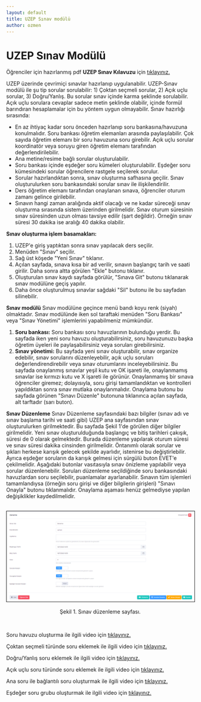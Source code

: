 ```yaml
---
layout: default
title: UZEP Sınav modülü
author: ozmen
---
```

# UZEP Sınav Modülü

Öğrenciler için hazırlanmış pdf **UZEP Sınav Kılavuzu** için [tıklayınız.](assets/files/pdf/UZEPSinavOgrenci.pdf)<br>

UZEP üzerinde çevrimiçi sınavlar hazırlanıp uygulanabilir. UZEP-Sınav modülü ile şu tip sorular sorulabilir: 1) Çoktan seçmeli sorular, 2) Açık uçlu sorular, 3) Doğru/Yanlış. Bu sorular sınav içinde karma şeklinde sorulabilir. Açık uçlu sorulara cevaplar sadece metin şeklinde olabilir, içinde formül barındıran hesaplamalar için bu yöntem uygun olmayabilir. Sınav hazırlığı sırasında:
- En az ihtiyaç kadar soru önceden hazırlanıp soru bankasına/havuzuna konulmalıdır. Soru bankası öğretim elemanları arasında paylaşılabilir. Çok sayıda öğretim elemanı bir soru havuzuna soru girebilir. Açık uçlu sorular koordinatör veya soruyu giren öğretim elemanı tarafından değerlendirilebilir.
- Ana metine/resime bağlı sorular oluşturulabilir.
- Soru bankası içinde eşdeğer soru kümeleri oluşturulabilir. Eşdeğer soru kümesindeki sorular öğrencilere rastgele seçilerek sorulur.
- Sorular hazırlandıktan sonra, sınav oluşturma safhasına geçilir. Sınav oluşturulurken soru bankasındaki sorular sınav ile ilişkilendirilir.
- Ders öğretim elemanı tarafından onaylanan sınava, öğrenciler oturum zamanı gelince girilebilir.
- Sınavın hangi zaman aralığında aktif olacağı ve ne kadar süreceği sınav oluşturma sırasında sistem üzerinden girilmelidir. Sınav oturum süresinin sınav süresinden uzun olması tavsiye edilir (şart değildir). Örneğin sınav süresi 30 dakika ise aralığı 40 dakika olabilir.

**Sınav oluşturma işlem basamakları:**

1. UZEP'e giriş yaptıktan sonra sınav yapılacak ders seçilir.
2. Menüden "Sınav" seçilir.
3. Sağ üst köşede "Yeni Sınav" tıklanır.
4. Açılan sayfada, sınava kısa bir ad verilir, sınavın başlangıç tarih ve saati girilir. Daha sonra altta görülen "Ekle" butonu tıklanır.
5. Oluşturulan sınav kaydı sayfada görülür, "Sınava Git" butonu tıklanarak sınav modülüne geçiş yapılır.
6. Daha önce oluşturulmuş sınavlar sağdaki "Sil" butonu ile bu sayfadan silinebilir.

**Sınav modülü**
Sınav modülüne geçince menü bandı koyu renk (siyah) olmaktadır. Sınav modülünde iken sol taraftaki menüden "Soru Bankası" veya "Sınav Yönetimi" işlemlerini yapabilmeniz mümkündür. 
1. **Soru bankası:**  Soru bankası soru havuzlarının bulunduğu yerdir. Bu sayfada iken yeni soru havuzu oluşturabilirsiniz, soru havuzunuzu başka öğretim üyeleri ile paylaşabilirsiniz veya soruları girebilirsiniz. 
2. **Sınav yönetimi:** Bu sayfada yeni sınav oluşturabilir, sınav organize edebilir, sınav sorularını düzenleyebilir, açık uçlu soruları değerlendirendirebilir veya sınav oturumlarını inceleyebilirsiniz. Bu sayfada onaylanmış sınavlar yeşil kutu ve OK işareti ile, onaylanmamış sınavlar ise kırmızı kutu ve X işareti ile görünür. Onaylanmamış bir sınava öğrenciler giremez; dolayısıyla, soru girişi tamamlandıktan ve kontrolleri yapıldıktan sonra sınav mutlaka onaylanmalıdır. Onaylama butonu bu sayfada görünen "Sınavı Düzenle" butonuna tıklanınca açılan sayfada, alt tarftadır (sarı buton).

**Sınav Düzenleme**
Sınav Düzenleme sayfasındaki bazı bilgiler (sınav adı ve sınav başlama tarihi ve saati gibi) UZEP ana sayfasından sınav oluşturulurken girilmektedir. Bu sayfada Şekil 1'de görülen diğer bilgiler girilmelidir. Yeni sınav oluşturulduğunda başlangıç ve bitiş tarihleri çakışık, süresi de 0 olarak gelmektedir. Burada düzenleme yapılarak oturum süresi ve sınav süresi dakika cinsinden girilmelidir. Öntanımlı olarak sorular ve şıkları herkese karışık gelecek şekilde ayarlıdır, istenirse bu değiştirlebilir. Ayrıca eşdeğer soruların da karışık gelmesi için sürgülü buton EVET'e çekilmelidir. Aşağıdaki butonlar vasıtasıyla sınav önizleme yapılabilir veya sorular düzenlenebilir. Soruları düzenleme seçildiğinde soru bankasındaki havuzlardan soru seçilebilir, puanlamalar ayarlanabilir. Sınavın tüm işlemleri tamamlandıysa (örneğin soru girişi ve diğer bilgilerin girişleri) "Sınavı Onayla" butonu tıklanmalıdır. Onaylama aşaması henüz gelmediyse yapılan değişiklikler kaydedilmelidir.

<br><img style="border:1px solid black" src="assets/images/sinavDuzenleme.png"/> 
<p style="text-align: center;">Şekil 1. Sınav düzenleme sayfası. </p> <br>


Soru havuzu oluşturma ile ilgili video için [tıklayınız.](https://youtu.be/yil-z9KnY4E)

Çoktan seçmeli türünde soru eklemek ile ilgili video için [tıklayınız.](https://youtu.be/419ploeeiEg)

Doğru/Yanlış soru eklemek ile ilgili video için [tıklayınız.](https://youtu.be/KhmTQlD7Or4)

Açık uçlu soru türünde soru eklemek ile ilgili video için [tıklayınız.](https://youtu.be/HIAE81vrRzw)

Ana soru ile bağlantılı soru oluşturmak ile ilgili video için [tıklayınız.](https://youtu.be/iQHbqw--tR8)

Eşdeğer soru grubu oluşturmak ile ilgili video için [tıklayınız.](https://youtu.be/P83KU7H_6D4)
<!--
Sınav oluşturma ile ilgili yardım videosu için [tıklayınız.](https://www.youtube.com/watch?v=niBI-gOsrZQ&list=PLrX4FlRljtXPSl5vKxTHrkxvteyBC003s&index=5)
-->